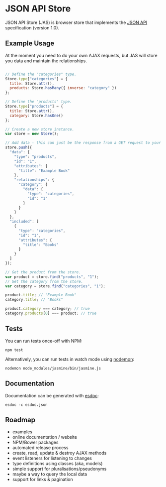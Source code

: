 # JSON API Store

JSON API Store (JAS) is browser store that implements the [JSON API](http://jsonapi.org) specification (version 1.0).

## Example Usage

At the moment you need to do your own AJAX requests, but JAS will store you data and maintain the relationships.

```javascript

// Define the "categories" type.
Store.type["categories"] = {
  title: Store.attr(),
  products: Store.hasMany({ inverse: "category" })
};

// Define the "products" type.
Store.type["products"] = {
  title: Store.attr(),
  category: Store.hasOne()
};

// Create a new store instance.
var store = new Store();

// Add data - this can just be the response from a GET request to your API.
store.push({
  "data": {
    "type": "products",
    "id": "1",
    "attributes": {
      "title": "Example Book"
    },
    "relationships": {
      "category": {
        "data": {
          "type": "categories",
          "id": "1"
        }
      }
    }
  },
  "included": [
    {
      "type": "categories",
      "id": "1",
      "attributes": {
        "title": "Books"
      }
    }
  ]
});

// Get the product from the store.
var product = store.find("products", "1");
// Get the category from the store.
var category = store.find("categories", "1");

product.title; // "Example Book"
category.title; // "Books"

product.category === category; // true
category.products[0] === product; // true

```

## Tests

You can run tests once-off with NPM:

```
npm test
```

Alternatively, you can run tests in watch mode using [nodemon](http://nodemon.io):

```
nodemon node_modules/jasmine/bin/jasmine.js
```

## Documentation

Documentation can be generated with [esdoc](https://esdoc.org/):

```
esdoc -c esdoc.json
```

## Roadmap

- examples
- online documentation / website
- NPM/Bower packages
- automated release process
- create, read, update & destroy AJAX methods
- event listeners for listening to changes
- type definitions using classes (aka, models)
- simple support for pluralisations/pseudonyms
- maybe a way to query the local data
- support for links & pagination
